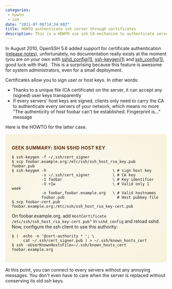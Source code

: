 ```yaml
---
categories:
 - howto
 - ssh
date: "2011-07-06T14:34:00Z"
title: HOWTO authenticate ssh server through certificates
description: This is a HOWTO use ssh CA mechanism to authenticate servers.
---
```


In August 2010, OpenSSH 5.6 added support for certificate authentication
([release notes](http://www.openssh.org/txt/release-5.6)),
unfortunately, no documentation really exists at the moment (you are on
your own with
[sshd\_config(1)](http://www.openbsd.org/cgi-bin/man.cgi?query=sshd_config&sektion=5), [ssh-keygen(1)](http://www.openbsd.org/cgi-bin/man.cgi?query=ssh-keygen&apropos=0&sektion=0&manpath=OpenBSD+Current&arch=i386&format=html) and [ssh\_config(1)](http://www.openbsd.org/cgi-bin/man.cgi?query=ssh&apropos=0&sektion=0&manpath=OpenBSD+Current&arch=i386&format=html),
good luck with that).  This is a surprising because this feature is
awesome for system administrators, even for a small deployment.

Certificates allow you to sign user or host keys. In other words:
- Thanks to a unique file (CA certificate) on the server, it can accept any (signed) user keys transparently
- If every servers' host keys are signed, clients only need to carry the CA to authenticate every servers of your network, which means no more "The authenticity of host foobar can't be established. Fingerprint is..." message

Here is the HOWTO for the latter case.

<div
style="-moz-border-radius: 6px; -moz-box-shadow: #F6EECD 0px 0px 200px inset; -o-box-shadow: #F6EECD 0px 0px 200px inset; -webkit-border-radius: 6px; background-color: #faf8ef; border-collapse: separate; border-radius: 6px; border-spacing: 1.428em; box-shadow: #F6EECD 0px 0px 200px inset; padding: 1.428em;">

<span style="color: #5d2a07; letter-spacing: 0.04em; text-transform: uppercase;">**Geek summary: Sign SSHd host key** </span>
```
$ ssh-keygen -f ~/.ssh/cert_signer
$ scp foobar.example.org:/etc/ssh/ssh_host_rsa_key.pub foobar.pub
$ ssh-keygen -h                             \ # sign host key
             -s ~/.ssh/cert_signer          \ # CA key
             -I foobar                      \ # Key identifier
             -V +1w                         \ # Valid only 1 week
             -n foobar,foobar.example.org   \ # Valid hostnames
             foobar.pub                       # Host pubkey file
$ scp foobar-cert.pub foobar.example.org:/etc/ssh/ssh_host_rsa_key-cert.pub
```

On foobar.example.org, add `HostCertificate /etc/ssh/ssh_host_rsa_key-cert.pub"` in `sshd_config` and reload sshd.
Now, configure the ssh client to use this authority:
```
$ (  echo -n '@cert-authority * '; \
     cat ~/.ssh/cert_signer.pub ) > ~/.ssh/known_hosts_cert
$ ssh -oUserKnownHostsFile=~/.ssh/known_hosts_cert foobar.example.org
```
</div>

At this point, you can connect to every servers without any annoying messages. You don't even have to care when the server is replaced
without conserving its old ssh keys.
